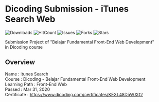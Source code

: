 # Dicoding Submission - iTunes Search Web

![Downloads](https://img.shields.io/github/downloads/dedysteady/Dicoding_iTunes_Search_Web/total)
![HitCount](https://hits.dwyl.com/dedysteady/Dicoding_iTunes_Search_Web.svg?style=flat&show=unique)
![Issues](https://img.shields.io/github/issues/dedysteady/Dicoding_iTunes_Search_Web)
![Forks](https://img.shields.io/github/forks/dedysteady/Dicoding_iTunes_Search_Web)
![Stars](https://img.shields.io/github/stars/dedysteady/Dicoding_iTunes_Search_Web)

Submission Project of "Belajar Fundamental Front-End Web Development" in Dicoding course

## Overview
Name          : Itunes Search <br>
Course        : Dicoding - Belajar Fundamental Front-End Web Development <br>
Learning Path : Front-End Web <br>
Passed        : Mar 31, 2020 <br>
Certificate   : https://www.dicoding.com/certificates/KEXL48D5WXG2 <br>

